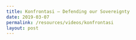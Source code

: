 ```yaml
---
title: Konfrontasi – Defending our Sovereignty
date: 2019-03-07
permalink: /resources/videos/konfrontasi
layout: post
---
```

